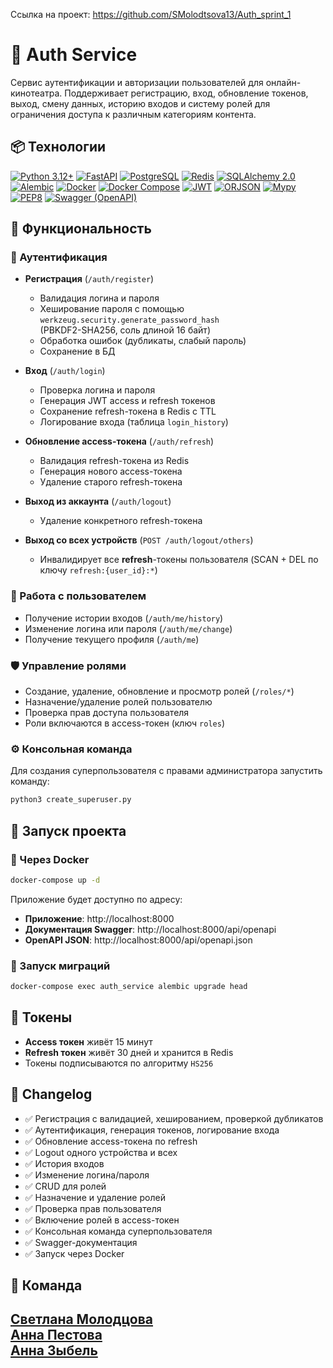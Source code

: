 Ссылка на проект: https://github.com/SMolodtsova13/Auth_sprint_1

# 🚀 Auth Service

Сервис аутентификации и авторизации пользователей для онлайн-кинотеатра. Поддерживает регистрацию, вход, обновление токенов, выход, смену данных, историю входов и систему ролей для ограничения доступа к различным категориям контента.

## 📦 Технологии

[![Python 3.12+](https://img.shields.io/badge/-Python_3.12%2B-464646?style=flat&logo=Python&logoColor=56C0C0&color=008080)](https://www.python.org/)
[![FastAPI](https://img.shields.io/badge/-FastAPI-464646?style=flat&logo=FastAPI&logoColor=56C0C0&color=008080)](https://fastapi.tiangolo.com/)
[![PostgreSQL](https://img.shields.io/badge/-PostgreSQL-464646?style=flat&logo=PostgreSQL&logoColor=56C0C0&color=008080)](https://www.postgresql.org/)
[![Redis](https://img.shields.io/badge/-Redis-464646?style=flat&logo=Redis&logoColor=56C0C0&color=008080)](https://redis.io/)
[![SQLAlchemy 2.0](https://img.shields.io/badge/-SQLAlchemy_2.0-464646?style=flat&logo=sqlalchemy&logoColor=56C0C0&color=008080)](https://docs.sqlalchemy.org/)
[![Alembic](https://img.shields.io/badge/-Alembic-464646?style=flat&logo=alembic&logoColor=56C0C0&color=008080)](https://alembic.sqlalchemy.org/)
[![Docker](https://img.shields.io/badge/-Docker-464646?style=flat&logo=Docker&logoColor=56C0C0&color=008080)](https://www.docker.com/)
[![Docker Compose](https://img.shields.io/badge/-Docker_Compose-464646?style=flat&logo=Docker&logoColor=56C0C0&color=008080)](https://docs.docker.com/compose/)
[![JWT](https://img.shields.io/badge/-JWT-464646?style=flat&logo=JSON%20web%20tokens&logoColor=56C0C0&color=008080)](https://jwt.io/)
[![ORJSON](https://img.shields.io/badge/-ORJSON-464646?style=flat&logo=Python&logoColor=56C0C0&color=008080)](https://github.com/ijl/orjson)
[![Mypy](https://img.shields.io/badge/-Mypy-464646?style=flat&logo=Python&logoColor=56C0C0&color=008080)](http://mypy-lang.org/)
[![PEP8](https://img.shields.io/badge/-PEP8-464646?style=flat&logo=Python&logoColor=56C0C0&color=008080)](https://peps.python.org/pep-0008/)
[![Swagger (OpenAPI)](https://img.shields.io/badge/-Swagger_(OpenAPI)-464646?style=flat&logo=OpenAPI%20Initiative&logoColor=56C0C0&color=008080)](https://swagger.io/specification/)

## 📌 Функциональность

### 🔐 Аутентификация

- **Регистрация** (`/auth/register`)  
  - Валидация логина и пароля  
  - Хеширование пароля с помощью `werkzeug.security.generate_password_hash`  
    (PBKDF2-SHA256, соль длиной 16 байт)   
  - Обработка ошибок (дубликаты, слабый пароль)  
  - Сохранение в БД  

- **Вход** (`/auth/login`)  
  - Проверка логина и пароля  
  - Генерация JWT access и refresh токенов  
  - Сохранение refresh-токена в Redis с TTL  
  - Логирование входа (таблица `login_history`)  

- **Обновление access-токена** (`/auth/refresh`)  
  - Валидация refresh-токена из Redis  
  - Генерация нового access-токена  
  - Удаление старого refresh-токена  

- **Выход из аккаунта** (`/auth/logout`)  
  - Удаление конкретного refresh-токена  

- **Выход со всех устройств** (`POST /auth/logout/others`)  
  - Инвалидирует все **refresh**-токены пользователя (SCAN + DEL по ключу `refresh:{user_id}:*`)

### 👤 Работа с пользователем

- Получение истории входов (`/auth/me/history`)
- Изменение логина или пароля (`/auth/me/change`)
- Получение текущего профиля (`/auth/me`)

### 🛡️ Управление ролями

- Создание, удаление, обновление и просмотр ролей (`/roles/*`)
- Назначение/удаление ролей пользователю
- Проверка прав доступа пользователя
- Роли включаются в access-токен (ключ `roles`)

### ⚙️ Консольная команда

Для создания суперпользователя с правами администратора запустить команду:

```bash
python3 create_superuser.py
```

## 🧪 Запуск проекта

### 🐳 Через Docker

```bash
docker-compose up -d
```

Приложение будет доступно по адресу:

- **Приложение**: http://localhost:8000  
- **Документация Swagger**: http://localhost:8000/api/openapi  
- **OpenAPI JSON**: http://localhost:8000/api/openapi.json

### 🔄 Запуск миграций

```bash
docker-compose exec auth_service alembic upgrade head
```

## 🔐 Токены

- **Access токен** живёт 15 минут
- **Refresh токен** живёт 30 дней и хранится в Redis
- Токены подписываются по алгоритму `HS256`

## 📝 Changelog

- ✅ Регистрация с валидацией, хешированием, проверкой дубликатов
- ✅ Аутентификация, генерация токенов, логирование входа
- ✅ Обновление access-токена по refresh
- ✅ Logout одного устройства и всех
- ✅ История входов
- ✅ Изменение логина/пароля
- ✅ CRUD для ролей
- ✅ Назначение и удаление ролей
- ✅ Проверка прав пользователя
- ✅ Включение ролей в access-токен
- ✅ Консольная команда суперпользователя
- ✅ Swagger-документация
- ✅ Запуск через Docker

## 👥 Команда

[Светлана Молодцова](https://github.com/SMolodtsova13)  
[Анна Пестова](https://github.com/Anna9449)  
[Анна Зыбель](https://github.com/AnnZebel)  
---
